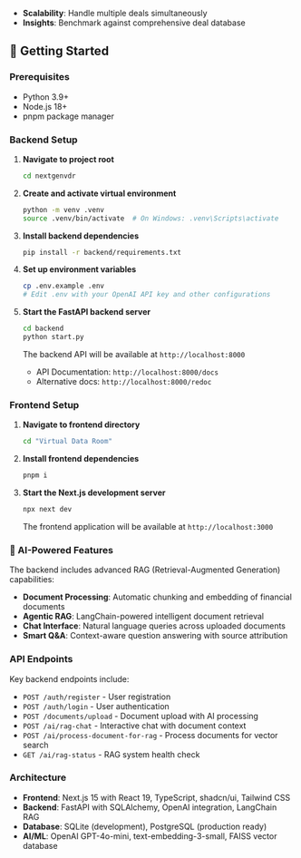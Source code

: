- **Scalability**: Handle multiple deals simultaneously
- **Insights**: Benchmark against comprehensive deal database

## 🚀 Getting Started

### Prerequisites

- Python 3.9+
- Node.js 18+
- pnpm package manager

### Backend Setup

1. **Navigate to project root**
   ```bash
   cd nextgenvdr
   ```

2. **Create and activate virtual environment**
   ```bash
   python -m venv .venv
   source .venv/bin/activate  # On Windows: .venv\Scripts\activate
   ```

3. **Install backend dependencies**
   ```bash
   pip install -r backend/requirements.txt
   ```

4. **Set up environment variables**
   ```bash
   cp .env.example .env
   # Edit .env with your OpenAI API key and other configurations
   ```

5. **Start the FastAPI backend server**
   ```bash
   cd backend
   python start.py
   ```

   The backend API will be available at `http://localhost:8000`
   - API Documentation: `http://localhost:8000/docs`
   - Alternative docs: `http://localhost:8000/redoc`

### Frontend Setup

1. **Navigate to frontend directory**
   ```bash
   cd "Virtual Data Room"
   ```

2. **Install frontend dependencies**
   ```bash
   pnpm i
   ```

3. **Start the Next.js development server**
   ```bash
   npx next dev
   ```

   The frontend application will be available at `http://localhost:3000`

### 🧠 AI-Powered Features

The backend includes advanced RAG (Retrieval-Augmented Generation) capabilities:

- **Document Processing**: Automatic chunking and embedding of financial documents
- **Agentic RAG**: LangChain-powered intelligent document retrieval
- **Chat Interface**: Natural language queries across uploaded documents
- **Smart Q&A**: Context-aware question answering with source attribution

### API Endpoints

Key backend endpoints include:

- `POST /auth/register` - User registration
- `POST /auth/login` - User authentication
- `POST /documents/upload` - Document upload with AI processing
- `POST /ai/rag-chat` - Interactive chat with document context
- `POST /ai/process-document-for-rag` - Process documents for vector search
- `GET /ai/rag-status` - RAG system health check

### Architecture

- **Frontend**: Next.js 15 with React 19, TypeScript, shadcn/ui, Tailwind CSS
- **Backend**: FastAPI with SQLAlchemy, OpenAI integration, LangChain RAG
- **Database**: SQLite (development), PostgreSQL (production ready)
- **AI/ML**: OpenAI GPT-4o-mini, text-embedding-3-small, FAISS vector database